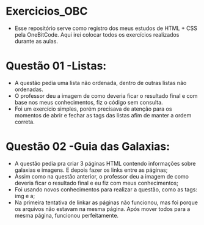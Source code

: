 # Exercicios_OBC
* Esse repositório serve como registro dos meus estudos de HTML + CSS pela OneBitCode. Aqui irei colocar todos os exercícios realizados durante as aulas.

# Questão 01 -Listas:
* A questão pedia uma lista não ordenada, dentro de outras listas não ordenadas. 
* O professor deu a imagem de como deveria ficar o resultado final e com base nos meus conhecimentos, fiz o código sem consulta. 
* Foi um exercício simples, porém precisava de atenção para os momentos de abrir e fechar as tags das listas afim de manter a ordem correta.

# Questão 02 -Guia das Galaxias:
* A questão pedia pra criar 3 páginas HTML contendo informações sobre galaxias e imagens. E depois fazer os links entre as páginas; 
* Assim como na questão anterior, o professor deu a imagem de como deveria ficar o resultado final e eu fiz com meus conhecimentos;
* Foi usando novos conhecimentos para realizar a questão, como as tags: img e a;
* Na primeira tentativa de linkar as páginas não funcionou, mas foi porque os arquivos não estavam na mesma página. Após mover todos para a mesma página, funcionou perfeitamente.
